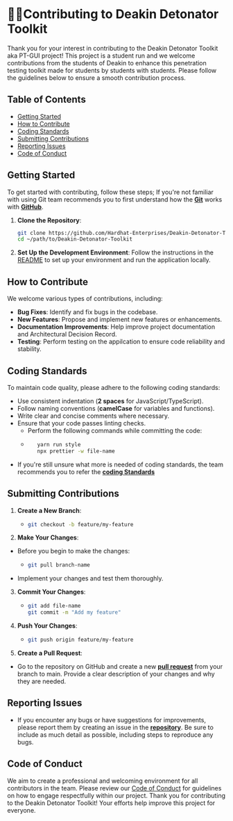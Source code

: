 #  🧑‍💼Contributing to Deakin Detonator Toolkit

Thank you for your interest in contributing to the Deakin Detonator Toolkit aka PT-GUI project! This project is a student run and we welcome contributions from the students of Deakin to enhance this penetration testing toolkit made for students by students with students. Please follow the guidelines below to ensure a smooth contribution process.

## Table of Contents

- [Getting Started](#getting-started)
- [How to Contribute](#how-to-contribute)
- [Coding Standards](#coding-standards)
- [Submitting Contributions](#submitting-contributions)
- [Reporting Issues](#reporting-issues)
- [Code of Conduct](#code-of-conduct)

## Getting Started

To get started with contributing, follow these steps; If you're not familiar with using Git team recommends you to first understand how the **[Git](https://deakin365.sharepoint.com/:w:/s/HardhatEnterprises2/Ee1Nlb_OZDVIlElD5RBO5o0BzG0OTRTFHIhWpTNwaxthmQ?e=Bg0rTb)** works with **[GitHub](https://deakin365.sharepoint.com/:b:/s/HardhatEnterprises2/ETU_JVpc67BCqgp6W7vm9ewBzbWCnlneQc-mzhiOIwGd8g?e=2pW0ld)**.

1. **Clone the Repository**:
   ```bash
   git clone https://github.com/Hardhat-Enterprises/Deakin-Detonator-Toolkit.git
   cd ~/path/to/Deakin-Detonator-Toolkit

2. **Set Up the Development Environment**:
Follow the instructions in the [README](https://github.com/Hardhat-Enterprises/Deakin-Detonator-Toolkit/blob/main/README.md#-setup) to set up your environment and run the application locally.

## How to Contribute

We welcome various types of contributions, including:
- **Bug Fixes**: Identify and fix bugs in the codebase.
- **New Features**: Propose and implement new features or enhancements.
- **Documentation Improvements**: Help improve project documentation and Architectural Decision Record.
- **Testing**: Perform testing on the appilcation to ensure code reliability and stability.

## Coding Standards

To maintain code quality, please adhere to the following coding standards:
- Use consistent indentation (**2 spaces** for JavaScript/TypeScript).
- Follow naming conventions (**camelCase** for variables and functions).
- Write clear and concise comments where necessary.
- Ensure that your code passes linting checks.
   - Perform the following commands while committing the code:
   -  ```bash
         yarn run style
         npx prettier -w file-name
- If you're still unsure what more is needed of coding standards, the team recommends you to refer the **[coding Standards](https://deakin365.sharepoint.com/:b:/s/HardhatEnterprises2/ESf1jjS7KOJCt1QnALLgmY8BAxWJouKQGX3itT94KG_Iog?e=5MHBFa)**

## Submitting Contributions

1. **Create a New Branch**:
   -  ```bash
      git checkout -b feature/my-feature

2. **Make Your Changes**:
- Before you begin to make the changes:
   -  ```bash
      git pull branch-name
- Implement your changes and test them thoroughly.

3. **Commit Your Changes**:
   -  ```bash
      git add file-name
      git commit -m "Add my feature"

4. **Push Your Changes**:
   -  ```bash
      git push origin feature/my-feature

5. **Create a Pull Request**:

- Go to the repository on GitHub and create a new **[pull request](https://github.com/Hardhat-Enterprises/Deakin-Detonator-Toolkit/pulls)** from your branch to main. Provide a clear description of your changes and why they are needed.

## Reporting Issues

- If you encounter any bugs or have suggestions for improvements, please report them by creating an issue in the **[repository](https://github.com/Hardhat-Enterprises/Deakin-Detonator-Toolkit/issues)**. Be sure to include as much detail as possible, including steps to reproduce any bugs.

## Code of Conduct

We aim to create a professional and welcoming environment for all contributors in the team. Please review our [Code of Conduct]() for guidelines on how to engage respectfully within our project. Thank you for contributing to the Deakin Detonator Toolkit! Your efforts help improve this project for everyone.
